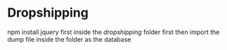 # Dropshipping 

npm install jquery first inside the *dropshipping* folder first then
import the dump file inside the folder as the database
